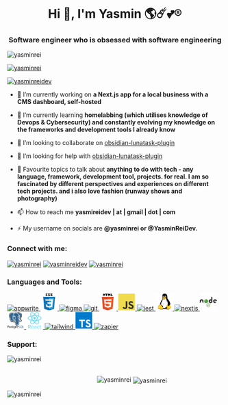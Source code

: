 <h1 align="center">Hi 👋, I'm Yasmin 🌎☄️💕®</h1>
<h3 align="center">Software engineer who is obsessed with software engineering</h3>

<p align="left"> <img src="https://komarev.com/ghpvc/?username=yasminrei&label=Profile%20views&color=0e75b6&style=flat" alt="yasminrei" /> </p>

<p align="left"> <a href="https://github.com/ryo-ma/github-profile-trophy"><img src="https://github-profile-trophy.vercel.app/?username=yasminrei" alt="yasminrei" /></a> </p>

<p align="left"> <a href="https://twitter.com/yasminreidev" target="blank"><img src="https://img.shields.io/twitter/follow/yasminreidev?logo=twitter&style=for-the-badge" alt="yasminreidev" /></a> </p>

- 🔭 I’m currently working on **a Next.js app for a local business with a CMS dashboard, self-hosted**

- 🌱 I’m currently learning **homelabbing (which utilises knowledge of Devops & Cybersecurity) and constantly evolving my knowledge on the frameworks and development tools I already know**

- 👯 I’m looking to collaborate on [obsidian-lunatask-plugin](https://github.com/yasminrei/obsidian-lunatask-plugin)

- 🤝 I’m looking for help with [obsidian-lunatask-plugin](https://github.com/yasminrei/obsidian-lunatask-plugin)

- 💬 Favourite topics to talk about **anything to do with tech - any language, framework, development tool, projects. for real. I am so fascinated by different perspectives and experiences on different tech projects. and i also love fashion (runway shows and photography)**

- 📫 How to reach me **yasmireidev | at | gmail | dot | com**

- ⚡ My username on socials are **@yasminrei or @YasminReiDev.**

<h3 align="left">Connect with me:</h3>
<p align="left">
<a href="https://dev.to/yasminrei" target="blank"><img align="center" src="https://raw.githubusercontent.com/rahuldkjain/github-profile-readme-generator/master/src/images/icons/Social/devto.svg" alt="yasminrei" height="30" width="40" /></a>
<a href="https://twitter.com/yasminreidev" target="blank"><img align="center" src="https://raw.githubusercontent.com/rahuldkjain/github-profile-readme-generator/master/src/images/icons/Social/twitter.svg" alt="yasminreidev" height="30" width="40" /></a>
<a href="https://linkedin.com/in/yasminrei" target="blank"><img align="center" src="https://raw.githubusercontent.com/rahuldkjain/github-profile-readme-generator/master/src/images/icons/Social/linked-in-alt.svg" alt="yasminrei" height="30" width="40" /></a>
</p>

<h3 align="left">Languages and Tools:</h3>
<p align="left"> <a href="https://appwrite.io" target="_blank" rel="noreferrer"> <img src="https://www.vectorlogo.zone/logos/appwriteio/appwriteio-icon.svg" alt="appwrite" width="40" height="40"/> </a> <a href="https://www.w3schools.com/css/" target="_blank" rel="noreferrer"> <img src="https://raw.githubusercontent.com/devicons/devicon/master/icons/css3/css3-original-wordmark.svg" alt="css3" width="40" height="40"/> </a> <a href="https://www.figma.com/" target="_blank" rel="noreferrer"> <img src="https://www.vectorlogo.zone/logos/figma/figma-icon.svg" alt="figma" width="40" height="40"/> </a> <a href="https://git-scm.com/" target="_blank" rel="noreferrer"> <img src="https://www.vectorlogo.zone/logos/git-scm/git-scm-icon.svg" alt="git" width="40" height="40"/> </a> <a href="https://www.w3.org/html/" target="_blank" rel="noreferrer"> <img src="https://raw.githubusercontent.com/devicons/devicon/master/icons/html5/html5-original-wordmark.svg" alt="html5" width="40" height="40"/> </a> <a href="https://developer.mozilla.org/en-US/docs/Web/JavaScript" target="_blank" rel="noreferrer"> <img src="https://raw.githubusercontent.com/devicons/devicon/master/icons/javascript/javascript-original.svg" alt="javascript" width="40" height="40"/> </a> <a href="https://jestjs.io" target="_blank" rel="noreferrer"> <img src="https://www.vectorlogo.zone/logos/jestjsio/jestjsio-icon.svg" alt="jest" width="40" height="40"/> </a> <a href="https://www.linux.org/" target="_blank" rel="noreferrer"> <img src="https://raw.githubusercontent.com/devicons/devicon/master/icons/linux/linux-original.svg" alt="linux" width="40" height="40"/> </a> <a href="https://nextjs.org/" target="_blank" rel="noreferrer"> <img src="https://cdn.worldvectorlogo.com/logos/nextjs-2.svg" alt="nextjs" width="40" height="40"/> </a> <a href="https://nodejs.org" target="_blank" rel="noreferrer"> <img src="https://raw.githubusercontent.com/devicons/devicon/master/icons/nodejs/nodejs-original-wordmark.svg" alt="nodejs" width="40" height="40"/> </a> <a href="https://www.postgresql.org" target="_blank" rel="noreferrer"> <img src="https://raw.githubusercontent.com/devicons/devicon/master/icons/postgresql/postgresql-original-wordmark.svg" alt="postgresql" width="40" height="40"/> </a> <a href="https://reactjs.org/" target="_blank" rel="noreferrer"> <img src="https://raw.githubusercontent.com/devicons/devicon/master/icons/react/react-original-wordmark.svg" alt="react" width="40" height="40"/> </a> <a href="https://tailwindcss.com/" target="_blank" rel="noreferrer"> <img src="https://www.vectorlogo.zone/logos/tailwindcss/tailwindcss-icon.svg" alt="tailwind" width="40" height="40"/> </a> <a href="https://www.typescriptlang.org/" target="_blank" rel="noreferrer"> <img src="https://raw.githubusercontent.com/devicons/devicon/master/icons/typescript/typescript-original.svg" alt="typescript" width="40" height="40"/> </a> <a href="https://zapier.com" target="_blank" rel="noreferrer"> <img src="https://www.vectorlogo.zone/logos/zapier/zapier-icon.svg" alt="zapier" width="40" height="40"/> </a> </p>

<h3 align="left">Support:</h3>
<p><a href="https://ko-fi.com/yasminrei"> <img align="left" src="https://cdn.ko-fi.com/cdn/kofi3.png?v=3" height="50" width="210" alt="yasminrei" /></a></p><br><br>

<p><img align="left" src="https://github-readme-stats.vercel.app/api/top-langs?username=yasminrei&show_icons=true&locale=en&layout=compact" alt="yasminrei" /></p>

<p>&nbsp;<img align="center" src="https://github-readme-stats.vercel.app/api?username=yasminrei&show_icons=true&locale=en" alt="yasminrei" /></p>

<p><img align="center" src="https://github-readme-streak-stats.herokuapp.com/?user=yasminrei&" alt="yasminrei" /></p>
